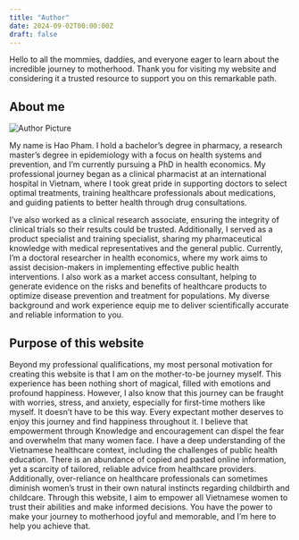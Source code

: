 ```yaml
---
title: "Author"
date: 2024-09-02T00:00:00Z
draft: false
---
```


Hello to all the mommies, daddies, and everyone eager to learn about the incredible journey to motherhood. Thank you for visiting my website and considering it a trusted resource to support you on this remarkable path.

## About me

![Author Picture](/author/author.jpg)

My name is Hao Pham. I hold a bachelor’s degree in pharmacy, a research master’s degree in epidemiology with a focus on health systems and prevention, and I’m currently pursuing a PhD in health economics. My professional journey began as a clinical pharmacist at an international hospital in Vietnam, where I took great pride in supporting doctors to select optimal treatments, training healthcare professionals about medications, and guiding patients to better health through drug consultations.

I’ve also worked as a clinical research associate, ensuring the integrity of clinical trials so their results could be trusted. Additionally, I served as a product specialist and training specialist, sharing my pharmaceutical knowledge with medical representatives and the general public. Currently, I’m a doctoral researcher in health economics, where my work aims to assist decision-makers in implementing effective public health interventions. I also work as a market access consultant, helping to generate evidence on the risks and benefits of healthcare products to optimize disease prevention and treatment for populations. My diverse background and work experience equip me to deliver scientifically accurate and reliable information to you.

## Purpose of this website

Beyond my professional qualifications, my most personal motivation for creating this website is that I am on the mother-to-be journey myself. This experience has been nothing short of magical, filled with emotions and profound happiness. However, I also know that this journey can be fraught with worries, stress, and anxiety, especially for first-time mothers like myself. It doesn’t have to be this way. Every expectant mother deserves to enjoy this journey and find happiness throughout it. I believe that empowerment through Knowledge and encouragement can dispel the fear and overwhelm that many women face.
I have a deep understanding of the Vietnamese healthcare context, including the challenges of public health education. There is an abundance of copied and pasted online information, yet a scarcity of tailored, reliable advice from healthcare providers. Additionally, over-reliance on healthcare professionals can sometimes diminish women’s trust in their own natural instincts regarding childbirth and childcare. Through this website, I aim to empower all Vietnamese women to trust their abilities and make informed decisions. You have the power to make your journey to motherhood joyful and memorable, and I’m here to help you achieve that.
